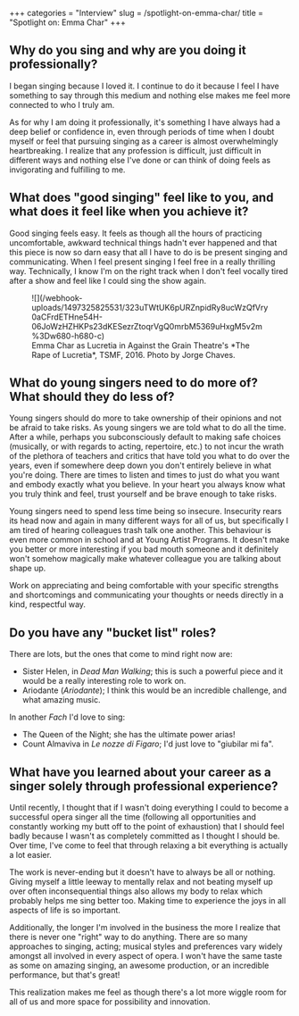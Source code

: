 +++
categories = "Interview"
slug = /spotlight-on-emma-char/
title = "Spotlight on: Emma Char"
+++

## Why do you sing and why are you doing it professionally? 

I began singing because I loved it. I continue to do it because I feel I have something to say through this medium and nothing else makes me feel more connected to who I truly am.

As for why I am doing it professionally, it's something I have always had a deep belief or confidence in, even through periods of time when I doubt myself or feel that pursuing singing as a career is almost overwhelmingly heartbreaking. I realize that any profession is difficult, just difficult in different ways and nothing else I've done or can think of doing feels as invigorating and fulfilling to me.

## What does "good singing" feel like to you, and what does it feel like when you achieve it?

Good singing feels easy. It feels as though all the hours of practicing uncomfortable, awkward technical things hadn't ever happened and that this piece is now so darn easy that all I have to do is be present singing and communicating. When I feel present singing I feel free in a really thrilling way. Technically, I know I'm on the right track when I don't feel vocally tired after a show and feel like I could sing the show again.

<figure data-type="image">
![](/webhook-uploads/1497325825531/323uTWtUK6pURZnpidRy8ucWzQfVry0aCFrdETHne54H-06JoWzHZHKPs23dKESezrZtoqrVgQ0mrbM5369uHxgM5v2m%3Dw680-h680-c)
<figcaption>Emma Char as Lucretia in Against the Grain Theatre's *The Rape of Lucretia*, TSMF, 2016. Photo by Jorge Chaves.</figcaption>
</figure>

## What do young singers need to do more of? What should they do less of?

Young singers should do more to take ownership of their opinions and not be afraid to take risks. As young singers we are told what to do all the time. After a while, perhaps you subconsciously default to making safe choices (musically, or with regards to acting, repertoire, etc.) to not incur the wrath of the plethora of teachers and critics that have told you what to do over the years, even if somewhere deep down you don't entirely believe in what you're doing. There are times to listen and times to just do what you want and embody exactly what you believe. In your heart you always know what you truly think and feel, trust yourself and be brave enough to take risks.

Young singers need to spend less time being so insecure. Insecurity rears its head now and again in many different ways for all of us, but specifically I am tired of hearing colleagues trash talk one another. This behaviour is even more common in school and at Young Artist Programs. It doesn't make you better or more interesting if you bad mouth someone and it definitely won't somehow magically make whatever colleague you are talking about shape up. 

Work on appreciating and being comfortable with your specific strengths and shortcomings and communicating your thoughts or needs directly in a kind, respectful way.

## Do you have any "bucket list" roles?

There are lots, but the ones that come to mind right now are:

- Sister Helen, in *Dead Man Walking*; this is such a powerful piece and it would be a really interesting role to work on.
- Ariodante (*Ariodante*); I think this would be an incredible challenge, and what amazing music.

In another *Fach* I'd love to sing:

- The Queen of the Night; she has the ultimate power arias!
- Count Almaviva in *Le nozze di Figaro*; I'd just love to "giubilar mi fa".

## What have you learned about your career as a singer solely through professional experience?

Until recently, I thought that if I wasn't doing everything I could to become a successful opera singer all the time (following all opportunities and constantly working my butt off to the point of exhaustion) that I should feel badly because I wasn't as completely committed as I thought I should be. Over time, I've come to feel that through relaxing a bit everything is actually a lot easier. 

The work is never-ending but it doesn't have to always be all or nothing. Giving myself a little leeway to mentally relax and not beating myself up over often inconsequential things also allows my body to relax which probably helps me sing better too. Making time to experience the joys in all aspects of life is so important.

Additionally, the longer I'm involved in the business the more I realize that there is never one "right" way to do anything. There are so many approaches to singing, acting; musical styles and preferences vary widely amongst all involved in every aspect of opera. I won't have the same taste as some on amazing singing, an awesome production, or an incredible performance, but that's great!

This realization makes me feel as though there's a lot more wiggle room for all of us and more space for possibility and innovation.
